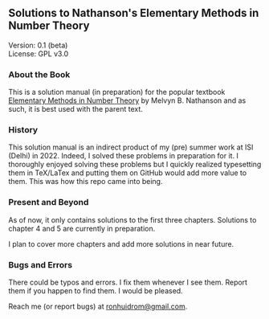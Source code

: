 ## Solutions to Nathanson's Elementary Methods in Number Theory

Version: 0.1 (beta) \
License: GPL v3.0

### About the Book

This is a solution manual (in preparation) for the popular textbook [Elementary Methods in Number Theory](https://link.springer.com/book/10.1007/b98870#:~:text=Elementary%20Methods%20in%20Number%20Theory%20begins%20with%20%22a%20first%20course,%2C%20prime%20numbers%2C%20and%20congruences) by Melvyn B. Nathanson and as such, it is best used with the parent text. 

### History

This solution manual is an indirect product of my (pre) summer work at ISI (Delhi) in 2022. Indeed, I solved these problems in preparation for it. I thoroughly enjoyed solving these problems but I quickly realized typesetting them in TeX/LaTex and putting them on GitHub would add more value to them. This was how this repo came into being.

### Present and Beyond

As of now, it only contains solutions to the first three chapters. Solutions to chapter 4 and 5 are currently in preparation. 

I plan to cover more chapters and add more solutions in near future.

### Bugs and Errors

There could be typos and errors. I fix them whenever I see them. Report them if you happen to find them. I would be pleased.

Reach me (or report bugs) at ronhuidrom@gmail.com.
